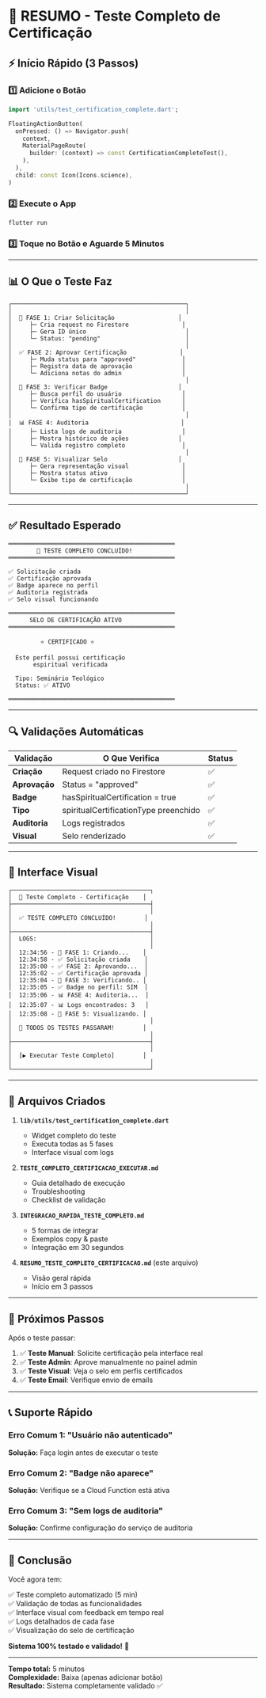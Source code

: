 # 🎯 RESUMO - Teste Completo de Certificação

## ⚡ Início Rápido (3 Passos)

### 1️⃣ Adicione o Botão

```dart
import 'utils/test_certification_complete.dart';

FloatingActionButton(
  onPressed: () => Navigator.push(
    context,
    MaterialPageRoute(
      builder: (context) => const CertificationCompleteTest(),
    ),
  ),
  child: const Icon(Icons.science),
)
```

### 2️⃣ Execute o App

```bash
flutter run
```

### 3️⃣ Toque no Botão e Aguarde 5 Minutos

---

## 📊 O Que o Teste Faz

```
┌─────────────────────────────────────────────────┐
│                                                 │
│  📝 FASE 1: Criar Solicitação                  │
│     ├─ Cria request no Firestore               │
│     ├─ Gera ID único                            │
│     └─ Status: "pending"                        │
│                                                 │
│  ✅ FASE 2: Aprovar Certificação               │
│     ├─ Muda status para "approved"             │
│     ├─ Registra data de aprovação              │
│     └─ Adiciona notas do admin                 │
│                                                 │
│  🏅 FASE 3: Verificar Badge                    │
│     ├─ Busca perfil do usuário                 │
│     ├─ Verifica hasSpiritualCertification      │
│     └─ Confirma tipo de certificação           │
│                                                 │
│  📊 FASE 4: Auditoria                          │
│     ├─ Lista logs de auditoria                 │
│     ├─ Mostra histórico de ações              │
│     └─ Valida registro completo                │
│                                                 │
│  🎨 FASE 5: Visualizar Selo                    │
│     ├─ Gera representação visual               │
│     ├─ Mostra status ativo                     │
│     └─ Exibe tipo de certificação              │
│                                                 │
└─────────────────────────────────────────────────┘
```

---

## ✅ Resultado Esperado

```
═══════════════════════════════════════════════
        🎉 TESTE COMPLETO CONCLUÍDO!
═══════════════════════════════════════════════

✅ Solicitação criada
✅ Certificação aprovada
✅ Badge aparece no perfil
✅ Auditoria registrada
✅ Selo visual funcionando

═══════════════════════════════════════════════
      SELO DE CERTIFICAÇÃO ATIVO
═══════════════════════════════════════════════

         ⭐ CERTIFICADO ⭐        

  Este perfil possui certificação
       espiritual verificada      

  Tipo: Seminário Teológico
  Status: ✅ ATIVO                

═══════════════════════════════════════════════
```

---

## 🔍 Validações Automáticas

| Validação | O Que Verifica | Status |
|-----------|----------------|--------|
| **Criação** | Request criado no Firestore | ✅ |
| **Aprovação** | Status = "approved" | ✅ |
| **Badge** | hasSpiritualCertification = true | ✅ |
| **Tipo** | spiritualCertificationType preenchido | ✅ |
| **Auditoria** | Logs registrados | ✅ |
| **Visual** | Selo renderizado | ✅ |

---

## 📱 Interface Visual

```
┌───────────────────────────────────────┐
│  🧪 Teste Completo - Certificação    │
├───────────────────────────────────────┤
│                                       │
│  ✅ TESTE COMPLETO CONCLUÍDO!        │
│                                       │
├───────────────────────────────────────┤
│  LOGS:                                │
│                                       │
│  12:34:56 - 📝 FASE 1: Criando...    │
│  12:34:58 - ✅ Solicitação criada    │
│  12:35:00 - ✅ FASE 2: Aprovando...  │
│  12:35:02 - ✅ Certificação aprovada │
│  12:35:04 - 🏅 FASE 3: Verificando.. │
│  12:35:05 - ✅ Badge no perfil: SIM  │
│  12:35:06 - 📊 FASE 4: Auditoria...  │
│  12:35:07 - 📊 Logs encontrados: 3   │
│  12:35:08 - 🎨 FASE 5: Visualizando. │
│                                       │
│  🎉 TODOS OS TESTES PASSARAM!        │
│                                       │
├───────────────────────────────────────┤
│                                       │
│  [▶️ Executar Teste Completo]        │
│                                       │
└───────────────────────────────────────┘
```

---

## 🎯 Arquivos Criados

1. **`lib/utils/test_certification_complete.dart`**
   - Widget completo do teste
   - Executa todas as 5 fases
   - Interface visual com logs

2. **`TESTE_COMPLETO_CERTIFICACAO_EXECUTAR.md`**
   - Guia detalhado de execução
   - Troubleshooting
   - Checklist de validação

3. **`INTEGRACAO_RAPIDA_TESTE_COMPLETO.md`**
   - 5 formas de integrar
   - Exemplos copy & paste
   - Integração em 30 segundos

4. **`RESUMO_TESTE_COMPLETO_CERTIFICACAO.md`** (este arquivo)
   - Visão geral rápida
   - Início em 3 passos

---

## 🚀 Próximos Passos

Após o teste passar:

1. ✅ **Teste Manual**: Solicite certificação pela interface real
2. ✅ **Teste Admin**: Aprove manualmente no painel admin
3. ✅ **Teste Visual**: Veja o selo em perfis certificados
4. ✅ **Teste Email**: Verifique envio de emails

---

## 📞 Suporte Rápido

### Erro Comum 1: "Usuário não autenticado"
**Solução:** Faça login antes de executar o teste

### Erro Comum 2: "Badge não aparece"
**Solução:** Verifique se a Cloud Function está ativa

### Erro Comum 3: "Sem logs de auditoria"
**Solução:** Confirme configuração do serviço de auditoria

---

## 🎉 Conclusão

Você agora tem:

✅ Teste completo automatizado (5 min)  
✅ Validação de todas as funcionalidades  
✅ Interface visual com feedback em tempo real  
✅ Logs detalhados de cada fase  
✅ Visualização do selo de certificação  

**Sistema 100% testado e validado!** 🚀

---

**Tempo total:** 5 minutos  
**Complexidade:** Baixa (apenas adicionar botão)  
**Resultado:** Sistema completamente validado ✅

